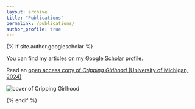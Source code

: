 ```yaml
---
layout: archive
title: "Publications"
permalink: /publications/
author_profile: true
---
```


{% if site.author.googlescholar %}
  <div class="wordwrap">You can find my articles on <a href="{{site.author.googlescholar}}">my Google Scholar profile</a>.</div>

Read an [open access copy of *Cripping Girlhood* (University of Michigan, 2024)](https://doi.org/10.3998/mpub.12769443)

![cover of Cripping Girlhood](https://www.fulcrum.org/image-service/s4655k24b1692948666/full/286,/0/default.png) 

{% endif %}

